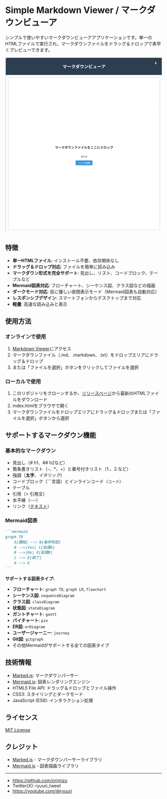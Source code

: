 # Simple Markdown Viewer / マークダウンビューア

シンプルで使いやすいマークダウンビューアアプリケーションです。単一のHTMLファイルで実行され、マークダウンファイルをドラッグ＆ドロップで素早くプレビューできます。

![Markdown Viewer Screenshot](https://github.com/orimizu/SimpleMarkdownViewer/blob/main/img/SimpleMarkdownViewer.png)

## 特徴

- **単一HTMLファイル**: インストール不要、依存関係なし
- **ドラッグ＆ドロップ対応**: ファイルを簡単に読み込み
- **マークダウン形式を完全サポート**: 見出し、リスト、コードブロック、テーブルなど
- **Mermaid図表対応**: フローチャート、シーケンス図、クラス図などの描画
- **ダークモード対応**: 目に優しい夜間表示モード（Mermaid図表も自動対応）
- **レスポンシブデザイン**: スマートフォンからデスクトップまで対応
- **軽量**: 高速な読み込みと表示

## 使用方法

### オンラインで使用

1. [Markdown Viewer](https://orimizu.github.io/SimpleMarkdownViewer/)にアクセス
2. マークダウンファイル（.md、.markdown、.txt）をドロップエリアにドラッグ＆ドロップ
3. または「ファイルを選択」ボタンをクリックしてファイルを選択

### ローカルで使用

1. このリポジトリをクローンするか、[リリースページ](https://github.com/orimizu/SimpleMarkdownViewer/releases)から最新のHTMLファイルをダウンロード
2. index.htmlをブラウザで開く
3. マークダウンファイルをドロップエリアにドラッグ＆ドロップまたは「ファイルを選択」ボタンから選択

## サポートするマークダウン機能

### 基本的なマークダウン
- 見出し（# h1、## h2など）
- 箇条書きリスト（-、*、+）と番号付きリスト（1.、2.など）
- 強調（**太字**、*イタリック*）
- コードブロック（```言語）とインラインコード（`コード`）
- テーブル
- 引用（> 引用文）
- 水平線（---）
- リンク（[テキスト](URL)）

### Mermaid図表

````markdown
```mermaid
graph TD
    A[開始] --> B{条件判定}
    B -->|Yes| C[処理A]
    B -->|No| D[処理B]
    C --> E[終了]
    D --> E
```
````

**サポートする図表タイプ:**
- **フローチャート**: `graph TD`, `graph LR`, `flowchart`
- **シーケンス図**: `sequenceDiagram`
- **クラス図**: `classDiagram`
- **状態図**: `stateDiagram`
- **ガントチャート**: `gantt`
- **パイチャート**: `pie`
- **ER図**: `erDiagram`
- **ユーザージャーニー**: `journey`
- **Git図**: `gitgraph`
- その他Mermaidがサポートする全ての図表タイプ

## 技術情報

- [Marked.js](https://marked.js.org/): マークダウンパーサー
- [Mermaid.js](https://mermaid.js.org/): 図表レンダリングエンジン
- HTML5 File API: ドラッグ＆ドロップとファイル操作
- CSS3: スタイリングとダークモード
- JavaScript (ES6): インタラクション処理

## ライセンス

[MIT License](LICENSE)

## クレジット

- [Marked.js](https://marked.js.org/) - マークダウンパーサーライブラリ
- [Mermaid.js](https://mermaid.js.org/) - 図表描画ライブラリ

---

* https://github.com/orimizu
* Twitter(X): ryuuri_tweet
* https://youtube.com/@ryuuri

